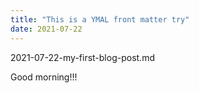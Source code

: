 ```yaml
---
title: "This is a YMAL front matter try"
date: 2021-07-22
---
```


2021-07-22-my-first-blog-post.md

Good morning!!!
